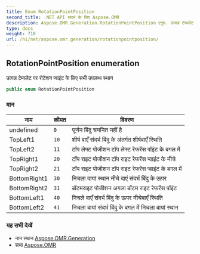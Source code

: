 ```yaml
---
title: Enum RotationPointPosition
second_title: .NET API संदर्भ के लिए Aspose.OMR
description: Aspose.OMR.Generation.RotationPointPosition एनुम. उत्पन्न टेम्पलेट पर रटेशन प्वइंट के लए सभ उपलब्ध स्थन
type: docs
weight: 710
url: /hi/net/aspose.omr.generation/rotationpointposition/
---
```

## RotationPointPosition enumeration

उत्पन्न टेम्पलेट पर रोटेशन प्वाइंट के लिए सभी उपलब्ध स्थान

```csharp
public enum RotationPointPosition
```

### मान

| नाम | कीमत | विवरण |
| --- | --- | --- |
| undefined | `0` | घूर्णन बिंदु चयनित नहीं है |
| TopLeft1 | `10` | शीर्ष बाएँ संदर्भ बिंदु के अंतर्गत शीर्षबाएँ स्थिति |
| TopLeft2 | `11` | टॉप लेफ्ट पोजीशन टॉप लेफ्ट रेफरेंस पॉइंट के बगल में |
| TopRight1 | `20` | टॉप राइट पोजीशन टॉप राइट रेफरेंस प्वाइंट के नीचे |
| TopRight2 | `21` | टॉप राइट पोजीशन टॉप राइट रेफरेंस प्वाइंट के बगल में |
| BottomRight1 | `30` | निचला दायां स्थान नीचे दाएं संदर्भ बिंदु के ऊपर |
| BottomRight2 | `31` | बॉटमराइट पोजीशन अगला बॉटम राइट रेफरेंस पॉइंट |
| BottomLeft1 | `40` | निचले बाएँ संदर्भ बिंदु के ऊपर नीचेबाएँ स्थिति |
| BottomLeft2 | `41` | निचला बायां संदर्भ बिंदु के बगल में निचला बायां स्थान |

### यह सभी देखें

* नाम स्थान [Aspose.OMR.Generation](../../aspose.omr.generation/)
* सभा [Aspose.OMR](../../)


